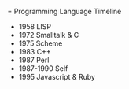 = Programming Language Timeline
  - 1958 LISP
  - 1972 Smalltalk & C
  - 1975 Scheme
  - 1983 C++
  - 1987 Perl
  - 1987-1990 Self
  - 1995 Javascript & Ruby

